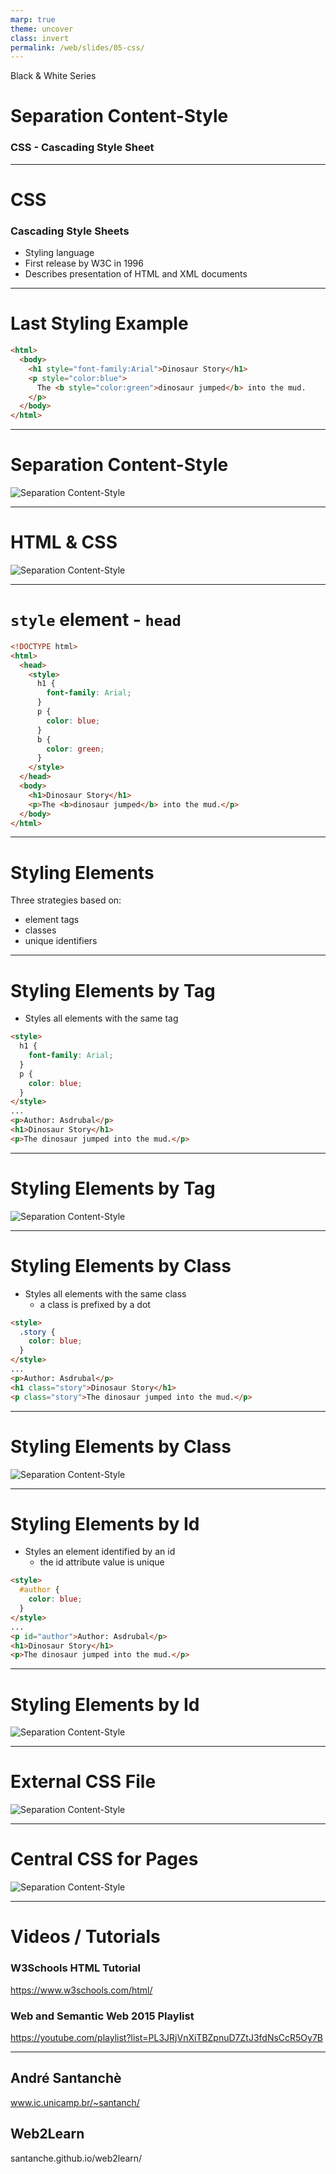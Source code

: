 ```yaml
---
marp: true
theme: uncover
class: invert
permalink: /web/slides/05-css/
---
```


Black & White Series

# Separation Content-Style

### CSS - Cascading Style Sheet

---

<!-- class: lead -->

# CSS
### Cascading Style Sheets

* Styling language
* First release by W3C in 1996
* Describes presentation of HTML and XML documents

---

# Last Styling Example

~~~html
<html>
  <body>
    <h1 style="font-family:Arial">Dinosaur Story</h1>
    <p style="color:blue">
      The <b style="color:green">dinosaur jumped</b> into the mud.
    </p>
  </body>
</html>
~~~

---

# Separation Content-Style

![Separation Content-Style](../../../web/slides/images/separation-content-style.svg)


---

# HTML & CSS

![Separation Content-Style](../../../web/slides/images/separation-html-css.svg)

---

# `style` element - `head`

~~~html
<!DOCTYPE html>
<html>
  <head>
    <style>
      h1 {
        font-family: Arial;
      }
      p {
        color: blue;
      }
      b {
        color: green;
      }
    </style>
  </head>
  <body>
    <h1>Dinosaur Story</h1>
    <p>The <b>dinosaur jumped</b> into the mud.</p>
  </body>
</html>
~~~

---

# Styling Elements

Three strategies based on:

* element tags
* classes
* unique identifiers

---

# Styling Elements by Tag

* Styles all elements with the same tag

~~~html
<style>
  h1 {
    font-family: Arial;
  }
  p {
    color: blue;
  }
</style>
...
<p>Author: Asdrubal</p>
<h1>Dinosaur Story</h1>
<p>The dinosaur jumped into the mud.</p>
~~~

---

# Styling Elements by Tag

![Separation Content-Style](../../../web/slides/images/style-tag.png)

---

# Styling Elements by Class

* Styles all elements with the same class
  * a class is prefixed by a dot

~~~html
<style>
  .story {
    color: blue;
  }
</style>
...
<p>Author: Asdrubal</p>
<h1 class="story">Dinosaur Story</h1>
<p class="story">The dinosaur jumped into the mud.</p>
~~~

---

# Styling Elements by Class

![Separation Content-Style](../../../web/slides/images/style-class.png)

---

# Styling Elements by Id

* Styles an element identified by an id
  * the id attribute value is unique

~~~html
<style>
  #author {
    color: blue;
  }
</style>
...
<p id="author">Author: Asdrubal</p>
<h1>Dinosaur Story</h1>
<p>The dinosaur jumped into the mud.</p>
~~~

---

# Styling Elements by Id

![Separation Content-Style](../../../web/slides/images/style-id.png)

---

# External CSS File

![Separation Content-Style](../../../web/slides/images/external-css.svg)

---

# Central CSS for Pages

![Separation Content-Style](../../../web/slides/images/central-css.svg)

---

# Videos / Tutorials

### W3Schools HTML Tutorial
https://www.w3schools.com/html/

### Web and Semantic Web 2015 Playlist
https://youtube.com/playlist?list=PL3JRjVnXiTBZpnuD7ZtJ3fdNsCcR5Oy7B

---

<!-- class: invert -->

## André Santanchè

www.ic.unicamp.br/~santanch/

## Web2Learn

santanche.github.io/web2learn/
